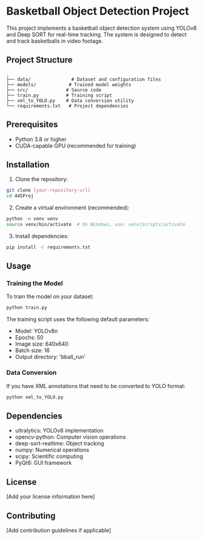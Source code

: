 # Basketball Object Detection Project

This project implements a basketball object detection system using YOLOv8 and Deep SORT for real-time tracking. The system is designed to detect and track basketballs in video footage.

## Project Structure

```
.
├── data/               # Dataset and configuration files
├── models/            # Trained model weights
├── src/              # Source code
├── train.py          # Training script
├── xml_to_YOLO.py    # Data conversion utility
└── requirements.txt   # Project dependencies
```

## Prerequisites

- Python 3.8 or higher
- CUDA-capable GPU (recommended for training)

## Installation

1. Clone the repository:
```bash
git clone [your-repository-url]
cd 445Proj
```

2. Create a virtual environment (recommended):
```bash
python -m venv venv
source venv/bin/activate  # On Windows, use: venv\Scripts\activate
```

3. Install dependencies:
```bash
pip install -r requirements.txt
```

## Usage

### Training the Model

To train the model on your dataset:

```bash
python train.py
```

The training script uses the following default parameters:
- Model: YOLOv8n
- Epochs: 50
- Image size: 640x640
- Batch size: 16
- Output directory: 'bball_run'

### Data Conversion

If you have XML annotations that need to be converted to YOLO format:

```bash
python xml_to_YOLO.py
```

## Dependencies

- ultralytics: YOLOv8 implementation
- opencv-python: Computer vision operations
- deep-sort-realtime: Object tracking
- numpy: Numerical operations
- scipy: Scientific computing
- PyQt6: GUI framework

## License

[Add your license information here]

## Contributing

[Add contribution guidelines if applicable]